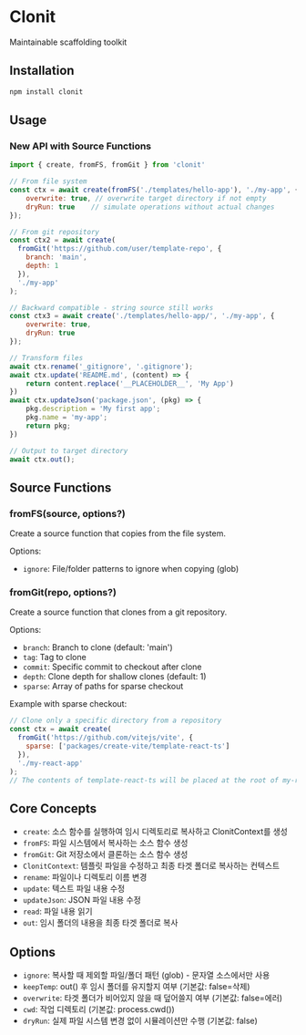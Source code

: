 # Clonit

Maintainable scaffolding toolkit

## Installation

```bash
npm install clonit
```

## Usage

### New API with Source Functions

```js
import { create, fromFS, fromGit } from 'clonit'

// From file system
const ctx = await create(fromFS('./templates/hello-app'), './my-app', {
	overwrite: true, // overwrite target directory if not empty
	dryRun: true    // simulate operations without actual changes
});

// From git repository
const ctx2 = await create(
  fromGit('https://github.com/user/template-repo', { 
    branch: 'main',
    depth: 1 
  }), 
  './my-app'
);

// Backward compatible - string source still works
const ctx3 = await create('./templates/hello-app/', './my-app', {
	overwrite: true,
	dryRun: true    
}); 

// Transform files
await ctx.rename('_gitignore', '.gitignore');
await ctx.update('README.md', (content) => {
	return content.replace('__PLACEHOLDER__', 'My App')
})
await ctx.updateJson('package.json', (pkg) => {
	pkg.description = 'My first app';
	pkg.name = 'my-app';
	return pkg;
})

// Output to target directory
await ctx.out();
```

## Source Functions

### fromFS(source, options?)
Create a source function that copies from the file system.

Options:
- `ignore`: File/folder patterns to ignore when copying (glob)

### fromGit(repo, options?)
Create a source function that clones from a git repository.

Options:
- `branch`: Branch to clone (default: 'main')
- `tag`: Tag to clone
- `commit`: Specific commit to checkout after clone
- `depth`: Clone depth for shallow clones (default: 1)
- `sparse`: Array of paths for sparse checkout

Example with sparse checkout:
```js
// Clone only a specific directory from a repository
const ctx = await create(
  fromGit('https://github.com/vitejs/vite', {
    sparse: ['packages/create-vite/template-react-ts']
  }),
  './my-react-app'
);
// The contents of template-react-ts will be placed at the root of my-react-app
```

## Core Concepts

- `create`: 소스 함수를 실행하여 임시 디렉토리로 복사하고 ClonitContext를 생성
- `fromFS`: 파일 시스템에서 복사하는 소스 함수 생성
- `fromGit`: Git 저장소에서 클론하는 소스 함수 생성
- `ClonitContext`: 템플릿 파일을 수정하고 최종 타겟 폴더로 복사하는 컨텍스트
- `rename`: 파일이나 디렉토리 이름 변경
- `update`: 텍스트 파일 내용 수정
- `updateJson`: JSON 파일 내용 수정
- `read`: 파일 내용 읽기
- `out`: 임시 폴더의 내용을 최종 타겟 폴더로 복사

## Options

- `ignore`: 복사할 때 제외할 파일/폴더 패턴 (glob) - 문자열 소스에서만 사용
- `keepTemp`: out() 후 임시 폴더를 유지할지 여부 (기본값: false=삭제)
- `overwrite`: 타겟 폴더가 비어있지 않을 때 덮어쓸지 여부 (기본값: false=에러)
- `cwd`: 작업 디렉토리 (기본값: process.cwd())
- `dryRun`: 실제 파일 시스템 변경 없이 시뮬레이션만 수행 (기본값: false)

